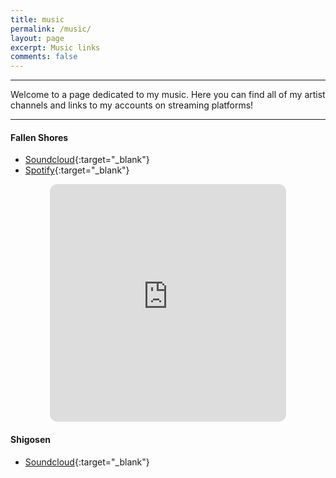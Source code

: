 ```yaml
---
title: music
permalink: /music/
layout: page
excerpt: Music links
comments: false
---
```


<hr>

Welcome to a page dedicated to my music.
Here you can find all of my artist channels and links to my accounts on streaming platforms!

<hr>

#### Fallen Shores

- [Soundcloud](https://soundcloud.com/fallen_shores){:target="_blank"}
- [Spotify](https://open.spotify.com/artist/054Pqx7Nqx2Wcpxv5rylcc?si=PTUhUBPESfmUv2vBB-OGqg){:target="_blank"}

<div style="text-align: center">
<iframe style="border-radius:12px" src="https://open.spotify.com/embed/artist/054Pqx7Nqx2Wcpxv5rylcc?utm_source=generator" width="75%" height="380" frameBorder="0" allowfullscreen="" allow="autoplay; clipboard-write; encrypted-media; fullscreen; picture-in-picture" loading="lazy"></iframe>
</div>

#### Shigosen

- [Soundcloud](https://soundcloud.com/shigosen){:target="_blank"}